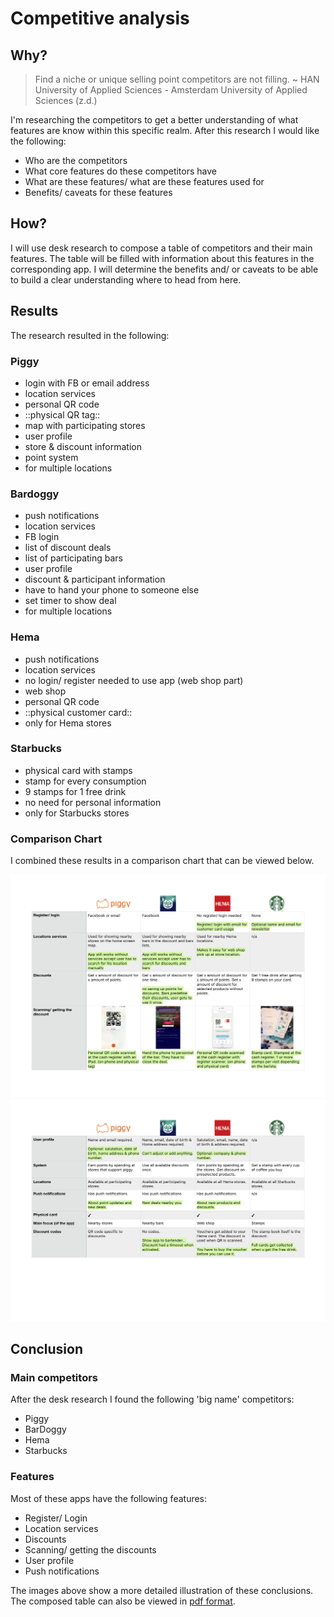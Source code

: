 # Competitive analysis
## Why?
> Find a niche or unique selling point competitors are not filling. ~ HAN University of Applied Sciences - Amsterdam University of Applied Sciences (z.d.)

I'm researching the competitors to get a better understanding of what features are know within this specific realm. After this research I would like the following:
- Who are the competitors
- What core features do these competitors have
- What are these features/ what are these features used for
- Benefits/ caveats for these features

## How?
I will use desk research to compose a table of competitors and their main features. The table will be filled with information about this features in the corresponding app. I will determine the benefits and/ or caveats to be able to build a clear understanding where to head from here.

## Results
The research resulted in the following:

### Piggy
- login with FB or email address
- location services
- personal QR code
- ::physical QR tag::
- map with participating stores
- user profile
- store & discount information
- point system
- for multiple locations

### Bardoggy
- push notifications
- location services
- FB login
- list of discount deals
- list of participating bars
- user profile
- discount & participant information
- have to hand your phone to someone else
- set timer to show deal
- for multiple locations

### Hema
- push notifications
- location services
- no login/ register needed to use app (web shop part)
- web shop
- personal QR code
- ::physical customer card::
- only for Hema stores

### Starbucks
- physical card with stamps
- stamp for every consumption
- 9 stamps for 1 free drink
- no need for personal information
- only for Starbucks stores

### Comparison Chart
I combined these results in a comparison chart that can be viewed below.

![comparison chart page 1](../assets/images/comparison-chart-1.jpg)
![comparison chart page 2](../assets/images/comparison-chart-2.jpg)

## Conclusion
### Main competitors
After the desk research I found the following 'big name' competitors:
- Piggy
- BarDoggy
- Hema
- Starbucks

### Features
Most of these apps have the following features:
- Register/ Login
- Location services
- Discounts
- Scanning/ getting the discounts
- User profile
- Push notifications

The images above show a more detailed illustration of these conclusions. The composed table can also be viewed in [pdf format](https://iancstewart.gitbooks.io/graduation-project-productbiografie/content/assets/downloads/comparison-chart.pdf).
